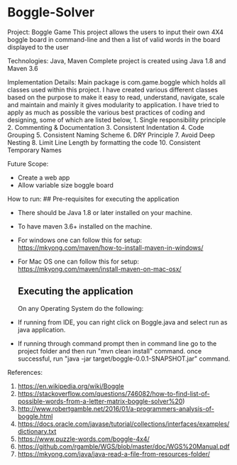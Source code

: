 # Boggle-Solver
Project: Boggle Game
	This project allows the users to input their own 4X4 boggle board in command-line and then a list of valid words in the board displayed to the user
         
Technologies: Java, Maven
	Complete project is created using Java 1.8 and Maven 3.6

Implementation Details:
	Main package is com.game.boggle which holds all classes used within this project. I have created various different classes based on the purpose to make it easy to read, understand, navigate, scale and maintain and mainly it gives modularity to application. I have tried to apply as much as possible the various best practices of coding and designing, some of which are listed below,
			1. Single responsibility principle
			2. Commenting & Documentation
			3. Consistent Indentation
			4. Code Grouping
			5. Consistent Naming Scheme
			6. DRY Principle
			7. Avoid Deep Nesting
			8. Limit Line Length by formatting the code
			10. Consistent Temporary Names

Future Scope:
* Create a web app 
* Allow variable size boggle board

How to run: 
	## Pre-requisites for executing the application
* There should be Java 1.8 or later installed on your machine.
* To have maven 3.6+ installed on the machine.
* For windows one can follow this for setup: https://mkyong.com/maven/how-to-install-maven-in-windows/
* For Mac OS one can follow this for setup: https://mkyong.com/maven/install-maven-on-mac-osx/

	## Executing the application
	On any Operating System do the following:
* If running from IDE, you can right click on Boggle.java and select run as java application. 
* If running through command prompt then in command line go to the project folder and then run "mvn clean install" command. once successful, run "java -jar target/boggle-0.0.1-SNAPSHOT.jar" command.

References:
1. https://en.wikipedia.org/wiki/Boggle
2. https://stackoverflow.com/questions/746082/how-to-find-list-of-possible-words-from-a-letter-matrix-boggle-solver%20)
3. http://www.robertgamble.net/2016/01/a-programmers-analysis-of-boggle.html
4. https://docs.oracle.com/javase/tutorial/collections/interfaces/examples/dictionary.txt
5. https://www.puzzle-words.com/boggle-4x4/
6. https://github.com/rgamble/WGS/blob/master/doc/WGS%20Manual.pdf
7. https://mkyong.com/java/java-read-a-file-from-resources-folder/

